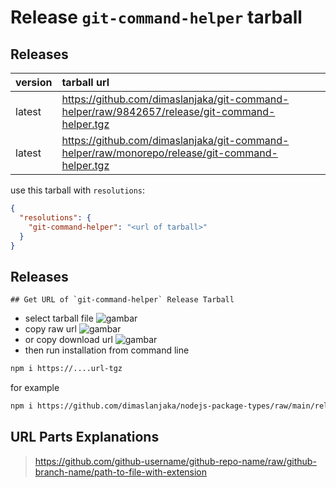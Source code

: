 # Release `git-command-helper` tarball
## Releases
| version | tarball url |
| :--- | :--- |
| latest | https://github.com/dimaslanjaka/git-command-helper/raw/9842657/release/git-command-helper.tgz |
| latest | https://github.com/dimaslanjaka/git-command-helper/raw/monorepo/release/git-command-helper.tgz |

use this tarball with `resolutions`:
```json
{
  "resolutions": {
    "git-command-helper": "<url of tarball>"
  }
}
```

## Releases

    ## Get URL of `git-command-helper` Release Tarball
- select tarball file
![gambar](https://user-images.githubusercontent.com/12471057/203216375-8af4b5d9-00c2-40fb-8d3d-d220beaabd46.png)
- copy raw url
![gambar](https://user-images.githubusercontent.com/12471057/203216508-7590cbb9-a1ce-47d6-96ca-8d82149f0762.png)
- or copy download url
![gambar](https://user-images.githubusercontent.com/12471057/203216541-3807d2c3-5213-49f3-b93d-c626dbae3b2e.png)
- then run installation from command line
```bash
npm i https://....url-tgz
```
for example
```bash
npm i https://github.com/dimaslanjaka/nodejs-package-types/raw/main/release/nodejs-package-types.tgz
```

## URL Parts Explanations
> https://github.com/github-username/github-repo-name/raw/github-branch-name/path-to-file-with-extension